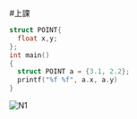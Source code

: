 #上課
```c
struct POINT{
  float x,y;
};
int main()
{
  struct POINT a = {3.1, 2.2};
  printf("%f %f", a.x, a.y)
}
``` 
![N1](https://github.com/uciz16470/2020cce/blob/38850f2d7fb5c5335fc387456e81f0c40a2b3a95/0319/07460303W4-2.PNG)
